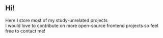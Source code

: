 ## Hi!  
Here I store most of my study-unrelated projects  
I would love to contribute on more open-source frontend projects so feel free to contact me!  
